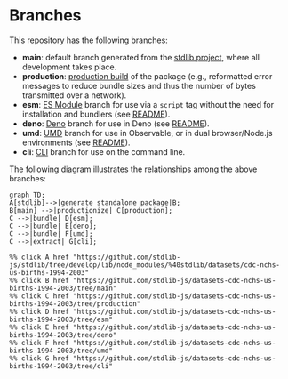<!--

@license Apache-2.0

Copyright (c) 2023 The Stdlib Authors.

Licensed under the Apache License, Version 2.0 (the "License");
you may not use this file except in compliance with the License.
You may obtain a copy of the License at

    http://www.apache.org/licenses/LICENSE-2.0

Unless required by applicable law or agreed to in writing, software
distributed under the License is distributed on an "AS IS" BASIS,
WITHOUT WARRANTIES OR CONDITIONS OF ANY KIND, either express or implied.
See the License for the specific language governing permissions and
limitations under the License.

-->

# Branches

This repository has the following branches:

-   **main**: default branch generated from the [stdlib project][stdlib-url], where all development takes place.
-   **production**: [production build][production-url] of the package (e.g., reformatted error messages to reduce bundle sizes and thus the number of bytes transmitted over a network).
-   **esm**: [ES Module][esm-url] branch for use via a `script` tag without the need for installation and bundlers (see [README][esm-readme]).
-   **deno**: [Deno][deno-url] branch for use in Deno (see [README][deno-readme]).
-   **umd**: [UMD][umd-url] branch for use in Observable, or in dual browser/Node.js environments (see [README][umd-readme]).
-   **cli**: [CLI][cli-url] branch for use on the command line.

The following diagram illustrates the relationships among the above branches:

```mermaid
graph TD;
A[stdlib]-->|generate standalone package|B;
B[main] -->|productionize| C[production];
C -->|bundle| D[esm];
C -->|bundle| E[deno];
C -->|bundle| F[umd];
C -->|extract| G[cli];

%% click A href "https://github.com/stdlib-js/stdlib/tree/develop/lib/node_modules/%40stdlib/datasets/cdc-nchs-us-births-1994-2003"
%% click B href "https://github.com/stdlib-js/datasets-cdc-nchs-us-births-1994-2003/tree/main"
%% click C href "https://github.com/stdlib-js/datasets-cdc-nchs-us-births-1994-2003/tree/production"
%% click D href "https://github.com/stdlib-js/datasets-cdc-nchs-us-births-1994-2003/tree/esm"
%% click E href "https://github.com/stdlib-js/datasets-cdc-nchs-us-births-1994-2003/tree/deno"
%% click F href "https://github.com/stdlib-js/datasets-cdc-nchs-us-births-1994-2003/tree/umd"
%% click G href "https://github.com/stdlib-js/datasets-cdc-nchs-us-births-1994-2003/tree/cli"
```

[stdlib-url]: https://github.com/stdlib-js/stdlib/tree/develop/lib/node_modules/%40stdlib/datasets/cdc-nchs-us-births-1994-2003
[production-url]: https://github.com/stdlib-js/datasets-cdc-nchs-us-births-1994-2003/tree/production
[deno-url]: https://github.com/stdlib-js/datasets-cdc-nchs-us-births-1994-2003/tree/deno
[deno-readme]: https://github.com/stdlib-js/datasets-cdc-nchs-us-births-1994-2003/blob/deno/README.md
[umd-url]: https://github.com/stdlib-js/datasets-cdc-nchs-us-births-1994-2003/tree/umd
[umd-readme]: https://github.com/stdlib-js/datasets-cdc-nchs-us-births-1994-2003/blob/umd/README.md
[esm-url]: https://github.com/stdlib-js/datasets-cdc-nchs-us-births-1994-2003/tree/esm
[esm-readme]: https://github.com/stdlib-js/datasets-cdc-nchs-us-births-1994-2003/blob/esm/README.md
[cli-url]: https://github.com/stdlib-js/datasets-cdc-nchs-us-births-1994-2003/tree/cli